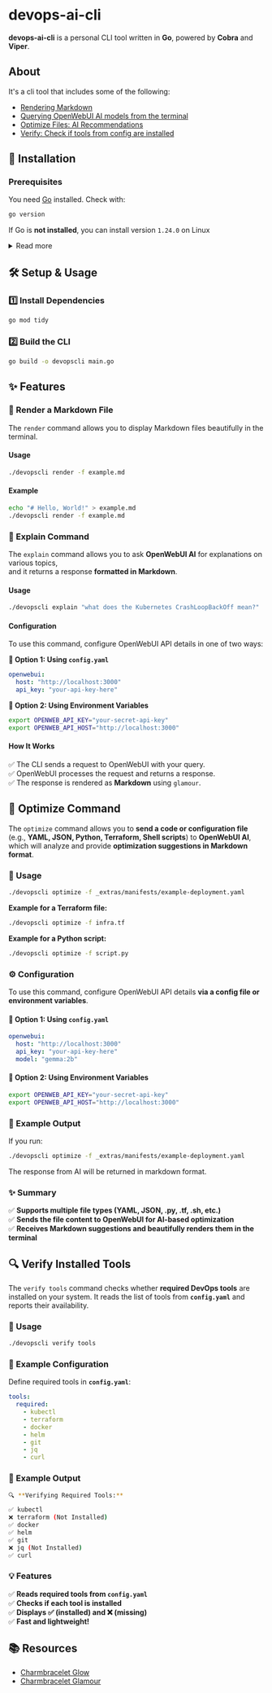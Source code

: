 # devops-ai-cli

**devops-ai-cli** is a personal CLI tool written in **Go**, powered by **Cobra** and **Viper**. 

## About

It's a cli tool that includes some of the following:
- [Rendering Markdown](#-render-a-markdown-file)
- [Querying OpenWebUI AI models from the terminal](#-explain-command)
- [Optimize Files: AI Recommendations](#-optimize-command)
- [Verify: Check if tools from config are installed](#-verify-installed-tools)

## 🚀 Installation

### **Prerequisites**

You need [Go](https://go.dev/dl/) installed. Check with:

```sh
go version
```

If Go is **not installed**, you can install version `1.24.0` on Linux

<details>
  <summary>Read more</summary>


```sh
curl -fsSL https://golang.org/dl/go1.24.0.linux-amd64.tar.gz | sudo tar -C /usr/local -xzf -
export PATH=$PATH:/usr/local/go/bin
echo "export PATH=\$PATH:/usr/local/go/bin" >> ~/.bashrc
echo "export GOPATH=\$HOME/go" >> ~/.bashrc
echo "export GOROOT=/usr/local/go" >> ~/.bashrc
```

Now, verify installation:

```sh
go version
```

</details>

## 🛠️ Setup & Usage

### **1️⃣ Install Dependencies**

```sh
go mod tidy
```

### **2️⃣ Build the CLI**

```sh
go build -o devopscli main.go
```

## ✨ Features

### **📜 Render a Markdown File**

The `render` command allows you to display Markdown files beautifully in the terminal.

#### **Usage**

```sh
./devopscli render -f example.md
```

#### **Example**

```sh
echo "# Hello, World!" > example.md
./devopscli render -f example.md
```

### **🤖 Explain Command**

The `explain` command allows you to ask **OpenWebUI AI** for explanations on various topics,  
and it returns a response **formatted in Markdown**.

#### **Usage**

```sh
./devopscli explain "what does the Kubernetes CrashLoopBackOff mean?"
```

#### **Configuration**

To use this command, configure OpenWebUI API details in one of two ways:

**📌 Option 1: Using `config.yaml`**

```yaml
openwebui:
  host: "http://localhost:3000"
  api_key: "your-api-key-here"
```

**📌 Option 2: Using Environment Variables**

```sh
export OPENWEB_API_KEY="your-secret-api-key"
export OPENWEB_API_HOST="http://localhost:3000"
```

#### **How It Works**

✅ The CLI sends a request to OpenWebUI with your query.  
✅ OpenWebUI processes the request and returns a response.  
✅ The response is rendered as **Markdown** using `glamour`.  

## **🚀 Optimize Command**

The `optimize` command allows you to **send a code or configuration file** (e.g., **YAML, JSON, Python, Terraform, Shell scripts**) to **OpenWebUI AI**, which will analyze and provide **optimization suggestions in Markdown format**.

### **🔹 Usage**

```sh
./devopscli optimize -f _extras/manifests/example-deployment.yaml 
```

**Example for a Terraform file:**
```sh
./devopscli optimize -f infra.tf
```

**Example for a Python script:**

```sh
./devopscli optimize -f script.py
```

### **⚙️ Configuration**

To use this command, configure OpenWebUI API details **via a config file or environment variables**.

#### **📌 Option 1: Using `config.yaml`**

```yaml
openwebui:
  host: "http://localhost:3000"
  api_key: "your-api-key-here"
  model: "gemma:2b"
```

#### **📌 Option 2: Using Environment Variables**

```sh
export OPENWEB_API_KEY="your-secret-api-key"
export OPENWEB_API_HOST="http://localhost:3000"
```

### **📝 Example Output**

If you run:

```sh
./devopscli optimize -f _extras/manifests/example-deployment.yaml
```

The response from AI will be returned in markdown format.

### **✨ Summary**

✅ **Supports multiple file types (YAML, JSON, .py, .tf, .sh, etc.)**  
✅ **Sends the file content to OpenWebUI for AI-based optimization**  
✅ **Receives Markdown suggestions and beautifully renders them in the terminal**  

## **🔍 Verify Installed Tools**

The `verify tools` command checks whether **required DevOps tools** are installed on your system. It reads the list of tools from **`config.yaml`** and reports their availability.

### **📝 Usage**

```sh
./devopscli verify tools
```

### **📌 Example Configuration**

Define required tools in **`config.yaml`**:

```yaml
tools:
  required:
    - kubectl
    - terraform
    - docker
    - helm
    - git
    - jq
    - curl
```

### **📌 Example Output**

```sh
🔍 **Verifying Required Tools:**

✅ kubectl
❌ terraform (Not Installed)
✅ docker
✅ helm
✅ git
❌ jq (Not Installed)
✅ curl
```

### **💡 Features**

✅ **Reads required tools from `config.yaml`**  
✅ **Checks if each tool is installed**  
✅ **Displays ✅ (installed) and ❌ (missing)**  
✅ **Fast and lightweight!**  


## 📚 Resources

- [Charmbracelet Glow](https://github.com/charmbracelet/glow)  
- [Charmbracelet Glamour](https://github.com/charmbracelet/glamour)  

